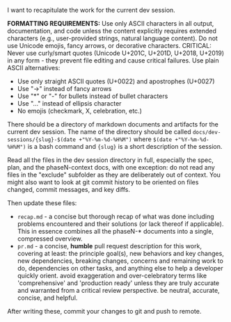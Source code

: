 I want to recapitulate the work for the current dev session.

**FORMATTING REQUIREMENTS:**
Use only ASCII characters in all output, documentation, and code unless the content explicitly requires extended characters (e.g., user-provided strings, natural language content). Do not use Unicode emojis, fancy arrows, or decorative characters. CRITICAL: Never use curly/smart quotes (Unicode U+201C, U+201D, U+2018, U+2019) in any form - they prevent file editing and cause critical failures. Use plain ASCII alternatives:
- Use only straight ASCII quotes (U+0022) and apostrophes (U+0027)
- Use "->" instead of fancy arrows
- Use "*" or "-" for bullets instead of bullet characters
- Use "..." instead of ellipsis character
- No emojis (checkmark, X, celebration, etc.)

There should be a directory of markdown documents and artifacts for the current
dev session. The name of the directory should be called
`docs/dev-sessions/{slug}-$(date +"%Y-%m-%d-%H%M")` where `$(date
+"%Y-%m-%d-%H%M")` is a bash command and `{slug}` is a short description of the
session.

Read all the files in the dev session directory in full, especially the spec,
plan, and the phaseN-context docs, with one exception: do not read any files
in the "exclude" subfolder as they are deliberately out of context. You might
also want to look at git commit history to be oriented on files changed, commit
messages, and key diffs.

Then update these files:
- `recap.md` - a concise but thorough recap of what was done including problems
  encountered and their solutions (or lack thereof if applicable). This in
  essence combines all the phaseN-* documents into a single, compressed
  overview.
- `pr.md` - a concise, **humble** pull request description for this work,
  covering at least: the principle goal(s), new behaviors and key changes, new
  dependencies, breaking changes, concerns and remaining work to do,
  dependencies on other tasks, and anything else to help a developer quickly
  orient. avoid exaggeration and over-celebratory terms like 'comprehensive'
  and 'production ready' unless they are truly accurate and warranted from
  a critical review perspective. be neutral, accurate, concise, and helpful.

After writing these, commit your changes to git and push to remote.
